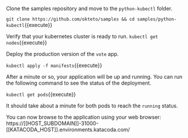 Clone the samples repository and move to the `python-kubectl` folder. 

`git clone https://github.com/okteto/samples && cd samples/python-kubectl`{{execute}}

Verify that your kubernetes cluster is ready to run. 
`kubectl get nodes`{{execute}}

Deploy the production version of the `vote` app.

`kubectl apply -f manifests`{{execute}}

After a minute or so, your application will be up and running. You can run the following command to see the status of the deployment.

`kubectl get pods`{{execute}}

It should take about a minute for both pods to reach the `running` status.

You can now browse to the application using your web browser: https://[[HOST_SUBDOMAIN]]-31000-[[KATACODA_HOST]].environments.katacoda.com/